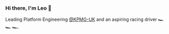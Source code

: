 ### Hi there, I'm Leo 👋

Leading Platform Engineering [@KPMG-UK](https://github.com/KPMG-UK) and an aspiring racing driver :racing_car: :racing_car: :racing_car:.

